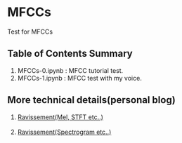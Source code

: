 # MFCCs
Test for MFCCs 
## Table of Contents Summary
1. MFCCs-0.ipynb : MFCC tutorial test.
2. MFCCs-1.ipynb : MFCC test with my voice.
## More technical details(personal blog)
1. <a href ='https://ravissement.tistory.com/255?category=979463'>Ravissement(Mel, STFT etc..)</a>
<br> <br>
2. <a href ='https://ravissement.tistory.com/257?category=979463'>Ravissement(Spectrogram etc..)</a>
